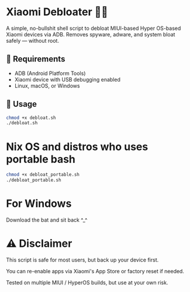 # Xiaomi Debloater 🚫📱

A simple, no-bullshit shell script to debloat MIUI-based Hyper OS-based Xiaomi devices via ADB. Removes spyware, adware, and system bloat safely — without root.

## 🔧 Requirements

- ADB (Android Platform Tools)
- Xiaomi device with USB debugging enabled
- Linux, macOS, or Windows

## 🚀 Usage

```bash
chmod +x debloat.sh
./debloat.sh
```
# Nix OS and distros who uses portable bash
```bash
chmod +x debloat_portable.sh
./debloat_portable.sh
```
# For Windows
Download the bat and sit back ^_^

# ⚠️ Disclaimer
This script is safe for most users, but back up your device first.

You can re-enable apps via Xiaomi's App Store or factory reset if needed.

Tested on multiple MIUI / HyperOS builds, but use at your own risk.
